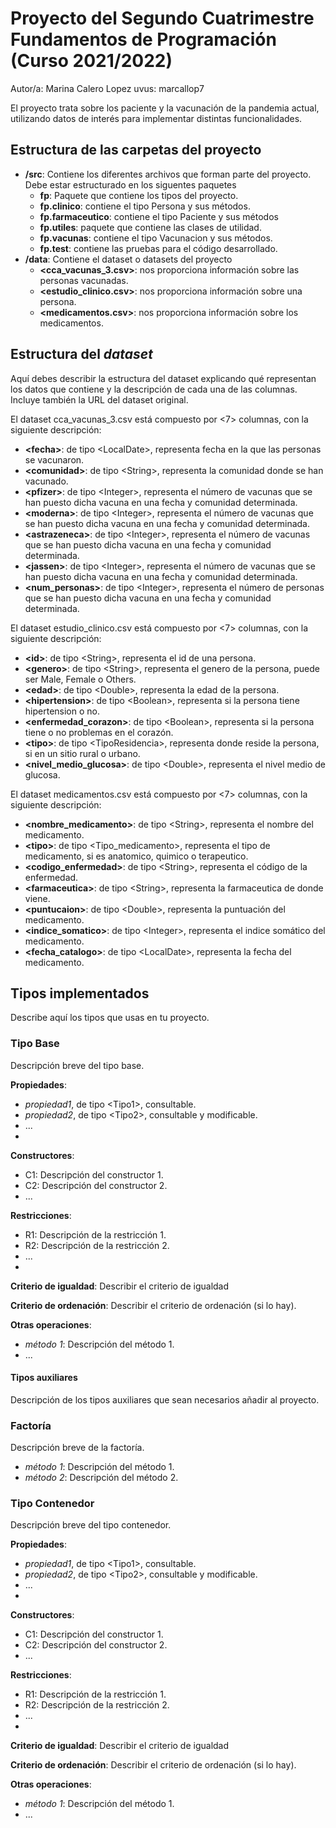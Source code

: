 # Proyecto del Segundo Cuatrimestre Fundamentos de Programación (Curso  2021/2022)
Autor/a: Marina Calero Lopez   uvus: marcallop7

El proyecto trata sobre los paciente y la vacunación de la pandemia actual, utilizando datos de interés para implementar distintas funcionalidades.


## Estructura de las carpetas del proyecto

* **/src**: Contiene los diferentes archivos que forman parte del proyecto. Debe estar estructurado en los siguentes paquetes
  * **fp**: Paquete que contiene los tipos del proyecto.
  * **fp.clinico**: contiene el tipo Persona y sus métodos.
  * **fp.farmaceutico**: contiene el tipo Paciente y sus métodos
  * **fp.utiles**:  paquete que contiene las clases de utilidad.
  * **fp.vacunas**: contiene el tipo Vacunacion y sus métodos.
  * **fp.test**: contiene las pruebas para el código desarrollado.
* **/data**: Contiene el dataset o datasets del proyecto
    * **\<cca_vacunas_3.csv\>**: nos proporciona información sobre las personas vacunadas.
    * **\<estudio_clinico.csv\>**: nos proporciona información sobre una persona.
    * **\<medicamentos.csv\>**: nos proporciona información sobre los medicamentos.
    
## Estructura del *dataset*

Aquí debes describir la estructura del dataset explicando qué representan los datos que contiene y la descripción de cada una de las columnas. Incluye también la URL del dataset original.

El dataset cca_vacunas_3.csv está compuesto por \<7\> columnas, con la siguiente descripción:

* **\<fecha>**: de tipo \<LocalDate\>, representa fecha en la que las personas se vacunaron.
* **\<comunidad>**: de tipo \<String\>, representa la comunidad donde se han vacunado.
* **\<pfizer>**: de tipo \<Integer\>, representa el número de vacunas que se han puesto dicha vacuna en una fecha y comunidad determinada.
* **\<moderna>**: de tipo \<Integer\>, representa el número de vacunas que se han puesto dicha vacuna en una fecha y comunidad determinada.
* **\<astrazeneca>**: de tipo \<Integer\>, representa el número de vacunas que se han puesto dicha vacuna en una fecha y comunidad determinada.
* **\<jassen>**: de tipo \<Integer\>, representa el número de vacunas que se han puesto dicha vacuna en una fecha y comunidad determinada.
* **\<num_personas>**: de tipo \<Integer\>, representa el número de personas que se han puesto dicha vacuna en una fecha y comunidad determinada.

El dataset estudio_clinico.csv está compuesto por \<7\> columnas, con la siguiente descripción:

* **\<id>**: de tipo \<String\>, representa el id de una persona.
* **\<genero>**: de tipo \<String\>, representa el genero de la persona, puede ser Male, Female o Others.
* **\<edad>**: de tipo \<Double\>, representa la edad de la persona.
* **\<hipertension>**: de tipo \<Boolean\>, representa si la persona tiene hipertension o no.
* **\<enfermedad_corazon>**: de tipo \<Boolean\>, representa si la persona tiene o no problemas en el corazón.
* **\<tipo>**: de tipo \<TipoResidencia\>, representa donde reside la persona, si en un sitio rural o urbano.
* **\<nivel_medio_glucosa>**: de tipo \<Double\>, representa el nivel medio de glucosa.

El dataset medicamentos.csv está compuesto por \<7\> columnas, con la siguiente descripción:

* **\<nombre_medicamento>**: de tipo \<String\>, representa el nombre del medicamento.
* **\<tipo>**: de tipo \<Tipo_medicamento\>, representa el tipo de medicamento, si es anatomico, quimico o terapeutico.
* **\<codigo_enfermedad>**: de tipo \<String\>, representa el código de la enfermedad.
* **\<farmaceutica>**: de tipo \<String\>, representa la farmaceutica de donde viene.
* **\<puntucaion>**: de tipo \<Double\>, representa la puntuación del medicamento.
* **\<indice_somatico>**: de tipo \<Integer\>, representa el indice somático del medicamento.
* **\<fecha_catalogo>**: de tipo \<LocalDate\>, representa la fecha del medicamento.


## Tipos implementados

Describe aquí los tipos que usas en tu proyecto.

### Tipo Base
Descripción breve del tipo base.

**Propiedades**:

- _propiedad1_, de tipo \<Tipo1\>, consultable. 
- _propiedad2_, de tipo \<Tipo2\>, consultable y modificable. 
- ...
- 
**Constructores**: 

- C1: Descripción del constructor 1.
- C2: Descripción del constructor 2.
- ...

**Restricciones**:
 
- R1: Descripción de la restricción 1.
- R2: Descripción de la restricción 2.
- ...
- 
**Criterio de igualdad**: Describir el criterio de igualdad

**Criterio de ordenación**: Describir el criterio de ordenación (si lo hay).

**Otras operaciones**:
 
-	_método 1_: Descripción del método 1.
- ...

#### Tipos auxiliares
Descripción de los tipos auxiliares que sean necesarios añadir al proyecto.

### Factoría
Descripción breve de la factoría.

- _método 1_: Descripción del método 1.
-	_método 2_: Descripción del método 2.

### Tipo Contenedor

Descripción breve del tipo contenedor.

**Propiedades**:

- _propiedad1_, de tipo \<Tipo1\>, consultable. 
- _propiedad2_, de tipo \<Tipo2\>, consultable y modificable. 
- ...
- 
**Constructores**: 

- C1: Descripción del constructor 1.
- C2: Descripción del constructor 2.
- ...

**Restricciones**:
 
- R1: Descripción de la restricción 1.
- R2: Descripción de la restricción 2.
- ...
- 
**Criterio de igualdad**: Describir el criterio de igualdad

**Criterio de ordenación**: Describir el criterio de ordenación (si lo hay).

**Otras operaciones**:
 
-	_método 1_: Descripción del método 1.
- ...

